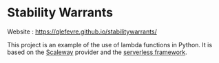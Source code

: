 # Stability Warrants

Website : https://qlefevre.github.io/stabilitywarrants/

This project is an example of the use of lambda functions in Python. It is based on the [Scaleway](https://www.scaleway.com/en/serverless-functions/) provider and the [serverless framework](https://www.serverless.com/).  


